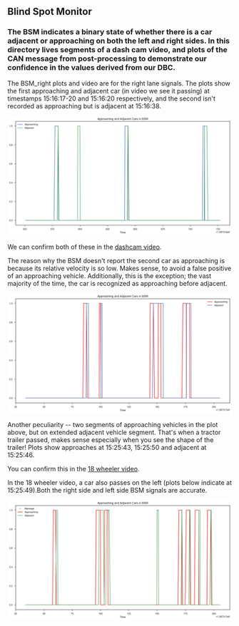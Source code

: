 ## Blind Spot Monitor

### The BSM indicates a binary state of whether there is a car adjacent or approaching on both the left and right sides. In this directory lives segments of a dash cam video, and plots of the CAN message from post-processing to demonstrate our confidence in the values derived from our DBC.

<p>The BSM_right plots and video are for the right lane signals. The plots show the first approaching and adjacent car (in video we see it passing) at timestamps 15:16:17-20 and 15:16:20 respectively, and the second isn't recorded as approaching but is adjacent at 15:16:38.</p>

![BSM](BSM_right.png)

We can confirm both of these in the [dashcam video](https://youtu.be/FACmYOg_Ixg).


<p>The reason why the BSM doesn't report the second car as approaching is because its relative velocity is so low. Makes sense, to avoid a false positive of an approaching vehicle. Additionally, this is the exception; the vast majority of the time, the car is recognized as approaching before adjacent.</p>

![BSM](right_18wheeler_bsm.png)

<p>Another peculiarity -- two segments of approaching vehicles in the plot above, but on extended adjacent vehicle segment. That's when a tractor trailer passed, makes sense especially when you see the shape of the trailer! Plots show approaches at 15:25:43, 15:25:50 and adjacent at 15:25:46.</p>

You can confirm this in the [18 wheeler video](https://youtu.be/VOQVzmjUqKA).



<p>In the 18 wheeler video, a car also passes on the left (plots below indicate at 15:25:49).Both the right side and left side BSM signals are accurate.</p>

![bsm](left_18wheeler_bsm.png)
